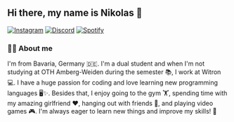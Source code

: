 ## Hi there, my name is Nikolas 👋

[![Instagram](https://img.shields.io/badge/Instagram-E4405F?style=flat&logo=instagram&logoColor=white)](https://www.instagram.com/_niki.2)
[![Discord](https://img.shields.io/badge/Discord-7289DA?style=flat&logo=discord&logoColor=white)](https://discordapp.com/users/446693759065915394)
[![Spotify](https://img.shields.io/badge/Spotify-1DB954?style=flat&logo=spotify&logoColor=white)](https://open.spotify.com/user/1s8gqwg4epf0w4qosiy2zomg7?si=769cd71b3a9b42a3)

### 🙋‍♂️ About me

I'm from Bavaria, Germany 🇩🇪. I'm a dual student and when I'm not studying at OTH Amberg-Weiden during the semester 📚, I work at Witron 💻.
I have a huge passion for coding and love learning new programming languages 🖥️✨. Besides that, I enjoy going to the gym 🏋️, spending time with my amazing girlfriend ❤️, hanging out with friends 🎉, and playing video games 🎮. 
I'm always eager to learn new things and improve my skills! 🚀
